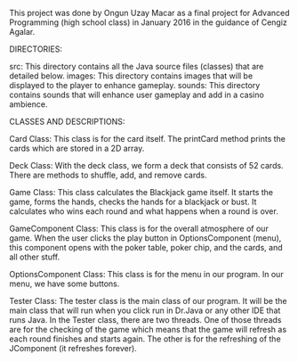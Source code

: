 This project was done by Ongun Uzay Macar as a final project for Advanced Programming (high school class) 
in January 2016 in the guidance of Cengiz Agalar.

DIRECTORIES:

src: This directory contains all the Java source files (classes) that are detailed below.
images: This directory contains images that will be displayed to the player to enhance gameplay.
sounds: This directory contains sounds that will enhance user gameplay and add in a casino ambience.

CLASSES AND DESCRIPTIONS:

Card Class: This class is for the card itself. The printCard method prints the cards which are stored in a 2D array.

Deck Class: With the deck class, we form a deck that consists of 52 cards. There are methods to shuffle, add, and remove cards.

Game Class: This class calculates the Blackjack game itself. It starts the game, forms the hands, checks the hands for a blackjack or bust.
It calculates who wins each round and what happens when a round is over.

GameComponent Class: This class is for the overall atmosphere of our game. When the user clicks the play button in OptionsComponent (menu),
this component opens with the poker table, poker chip, and the cards, and all other stuff.

OptionsComponent Class: This class is for the menu in our program. In our menu, we have some buttons.

Tester Class: The tester class is the main class of our program. It will be the main class that will run when you click run in Dr.Java 
or any other IDE that runs Java. In the Tester class, there are two threads. One of those threads are for the checking of the game which means
that the game will refresh as each round finishes and starts again. The other is for the refreshing of the JComponent (it refreshes forever).
